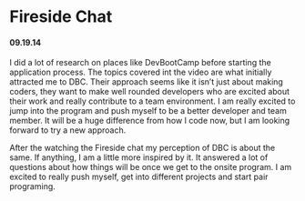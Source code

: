 <!-- This template is in markdown, not html, so
  it will not render beautifully when you copy and
  paste it into your github.io site, but it will at
  least be published. Next week you'll be creating a
  blog template using HTML and CSS and you'll be able
  to copy and paste the blog posts from week 1 in there
  to make them pretty next week.

  For now, please replace the title, subtitle (if desired),
  and date with the text you would like. Markdown is pretty
  simple, so you can just feel free to type. =) -->


# Fireside Chat
#### 09.19.14

I did a lot of research on places like DevBootCamp before starting the application process. The topics covered int the video are what initially attracted me to DBC. Their approach seems like it isn’t just about making coders, they want to make well rounded developers who are excited about their work and really contribute to a team environment. I am really excited to jump into the program and push myself to be a better developer and team member. It will be a huge difference from how I code now, but I am looking forward to try a new approach.


After the watching the Fireside chat my perception of DBC is about the same. If anything, I am a little more inspired by it. It answered a lot of questions about how things will be once we get to the onsite program. I am excited to really push myself, get into different projects and start pair programing.